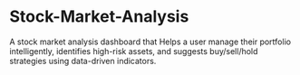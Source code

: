 # Stock-Market-Analysis
A stock market analysis dashboard that Helps a user manage their portfolio intelligently, identifies high-risk assets, and suggests buy/sell/hold strategies using data-driven indicators.
